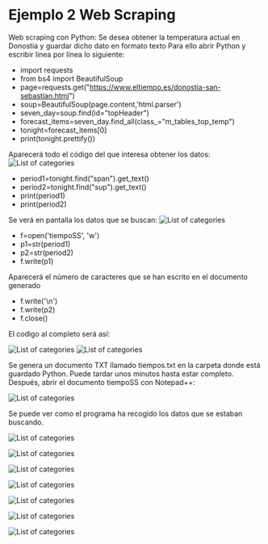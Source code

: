 # Ejemplo 2 Web Scraping
Web scraping con Python: Se desea obtener la temperatura actual en Donostia y guardar dicho dato en formato texto
Para ello abrir Python y escribir línea por línea lo siguiente:

  - import requests
  - from bs4 import BeautifulSoup
  - page=requests.get("https://www.eltiempo.es/donostia-san-sebastian.html")
  - soup=BeautifulSoup(page.content,'html.parser')
  - seven_day=soup.find(id="topHeader")
  - forecast_items=seven_day.find_all(class_="m_tables_top_temp")
  - tonight=forecast_items[0]
  - print(tonight.prettify())

Aparecerá todo el código del que interesa obtener los datos:
![List of categories](https://sofiaherrador.github.io/practicaDatos/fotos/fotos/Capture%2037.PNG)

  - period1=tonight.find("span").get_text()
  - period2=tonight.find("sup").get_text()
  - print(period1)
  - print(period2)
  
Se verá en pantalla los datos que se buscan:
![List of categories](https://sofiaherrador.github.io/practicaDatos/fotos/fotos/Capture%2037.PNG)

  - f=open('tiempoSS', 'w')
  - p1=str(period1)
  - p2=str(period2)
  - f.write(p1)

Aparecerá el número de caracteres que se han escrito en el documento generado

  - f.write('\n')
  - f.write(p2)
  - f.close()

El codigo al completo será así:

![List of categories](https://sofiaherrador.github.io/practicaDatos/fotos/fotos/Capture%2038.PNG)
![List of categories](https://sofiaherrador.github.io/practicaDatos/fotos/fotos/Capture%2041.PNG)

Se genera un documento TXT llamado tiempos.txt en la carpeta donde está guardado Python. Puede tardar unos minutos hasta estar completo.
Después, abrir el documento tiempoSS con Notepad++:

![List of categories](https://sofiaherrador.github.io/practicaDatos/fotos/fotos/Capture%2043.PNG)

Se puede ver como el programa ha recogido los datos que se estaban buscando. 

![List of categories](https://sofiaherrador.github.io/practicaDatos/fotos/fotos/Capture%2039.PNG)


![List of categories](https://sofiaherrador.github.io/practicaDatos/fotos/fotos/Capture%2038.PNG)

![List of categories](https://sofiaherrador.github.io/practicaDatos/fotos/fotos/Capture%2039.PNG)

![List of categories](https://sofiaherrador.github.io/practicaDatos/fotos/fotos/Capture%2040.PNG)

![List of categories](https://sofiaherrador.github.io/practicaDatos/fotos/fotos/Capture%2041.PNG)

![List of categories](https://sofiaherrador.github.io/practicaDatos/fotos/fotos/Capture%2042.PNG)

![List of categories](https://sofiaherrador.github.io/practicaDatos/fotos/fotos/Capture%2043.PNG)
